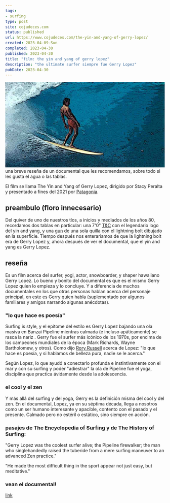 ```yaml
---
tags: 
- surfing
type: post
site: cojudeces.com
status: published
url: https://www.cojudeces.com/the-yin-and-yang-of-gerry-lopez/
created: 2023-04-09-Sun
completed: 2023-04-30
published: 2023-04-30
title: "film: the yin and yang of gerry lopez"
description: "the ultimate surfer siempre fue Gerry Lopez"
pubDate: 2023-04-30
---
```

![Gerry Lopez, Pipeline, 1975](./images/2023-04-gerry-lopez-posterized.jpg)
una breve reseña de un documental que les recomendamos, sobre todo si les gusta el agua o las tablas.

El film se llama The Yin and Yang of Gerry Lopez, dirigido por Stacy Peralta y presentado a fines del 2021 por [Patagonia](https://www.patagonia.com/stories/the-yin-yang-of-gerry-lopez/video-121485.html).

## preambulo (floro innecesario)
Del quiver de uno de nuestros tíos, a inicios y mediados de los años 80, recordamos dos tablas en particular: una 7'0" [T&C](https://tcsurf.com/) con el legendario logo del yin and yang, y una [gun](https://basesurfcamp.com/tipos-de-tablas-de-surf/#gun) de una sola quilla con el lightning bolt dibujado en la superficie. 
Tiempo después nos enteraríamos de que la lightning bolt era de Gerry Lopez y, ahora después de ver el documental, que el yin and yang es Gerry Lopez.

## reseña
Es un film acerca del surfer, yogi, actor, snowboarder, y shaper hawaiiano Gerry Lopez. Lo bueno y bonito del documental es que es el mismo Gerry Lopez quien lo empieza y lo concluye. Y a diferencia de muchos documentales en los que otras personas hablan acerca del personaje principal, en este es Gerry quien habla (suplementado por algunos familiares y amigos narrando algunas anécdotas).

### "lo que hace es poesía"
Surfing is style, y el epítome del estilo es Gerry Lopez bajando una ola masiva en Banzai Pipeline mientras calmada (e incluso apáticamente) se rasca la nariz . Gerry fue el surfer más icónico de los 1970s, por encima de los campeones mundiales de la época (Mark Richards, Wayne Bartholomew, y otros). Como dijo [Rory Russell](https://eos.surf/entries/russell-rory/) acerca de Lopez: "lo que hace es poesía, y si hablamos de belleza pura, nadie se le acerca."

Según Lopez, lo que ayudó a conectarlo profunda e instintivamente con el mar y con su surfing y poder "adiestrar" la ola de Pipeline fue el yoga, disciplina que practica ávidamente desde la adolescencia. 

### el cool y el zen
Y más allá del surfing y del yoga, Gerry es la definición misma del cool y del zen. En el documental, Lopez, ya en su séptima década, llega a nosotros como un ser humano interesante y apacible, contento con el pasado y el presente. Calmado pero no estéril o estático, sino siempre en acción.

### pasajes de The Encyclopedia of Surfing y de The History of Surfing:

"Gerry Lopez was the coolest surfer alive; the Pipeline firewalker; the man who singlehandedly raised the tuberide from a mere surfing maneuver to an advanced Zen practice."

"He made the most difficult thing in the sport appear not just easy, but meditative."

### vean el documental!
[link](https://www.patagonia.com/stories/the-yin-yang-of-gerry-lopez/video-121485.html)
